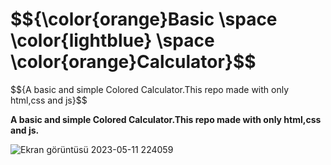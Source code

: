 
<h1>$${\color{orange}Basic \space \color{lightblue} \space \color{orange}Calculator}$$</h1>

<p>$${A basic and simple Colored Calculator.This repo made with only html,css and js}$$</p>

<strong>A basic and simple Colored Calculator.This repo made with only html,css and js.</strong>

![Ekran görüntüsü 2023-05-11 224059](https://github.com/Berkay0607/Calculator/assets/89136410/119d68f4-bcae-4f07-b4f6-9c0ab3a4fc5e)


